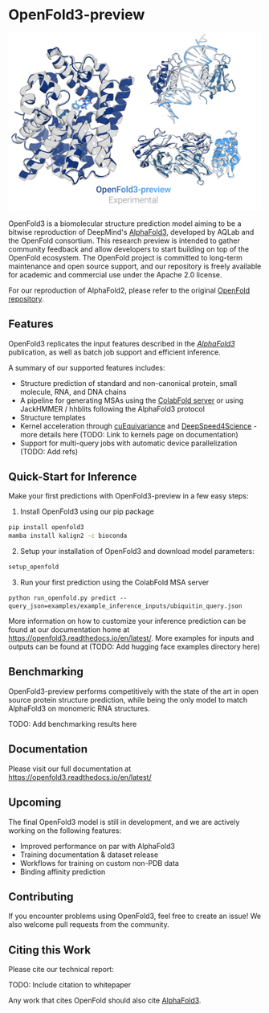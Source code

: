 # OpenFold3-preview
<picture>
  <source media="(prefers-color-scheme: dark)" srcset="imgs/predictions_combined_dark.png">
  <source media="(prefers-color-scheme: light)" srcset="imgs/predictions_combined_light.png">
  <img alt="Comparison of OpenFold and experimental structures" src="imgs/predictions_combined_light.png">
</picture>

OpenFold3 is a biomolecular structure prediction model aiming to be a bitwise reproduction of DeepMind's 
[AlphaFold3](https://github.com/deepmind/alphafold3), developed by AQLab and the OpenFold consortium. This research preview is intended to gather community feedback and allow developers to start building on top of the OpenFold ecosystem. The OpenFold project is committed to long-term maintenance and open source support, and our repository is freely available for academic and commercial use under the Apache 2.0 license.

For our reproduction of AlphaFold2, please refer to the original [OpenFold repository](https://github.com/aqlaboratory/openfold).

## Features

OpenFold3 replicates the input features described in the [*AlphaFold3*](https://www.nature.com/articles/s41586-024-07487-w) publication, as well as batch job support and efficient inference.

A summary of our supported features includes:
- Structure prediction of standard and non-canonical protein, small molecule, RNA, and DNA chains
- A pipeline for generating MSAs using the [ColabFold server](https://github.com/sokrypton/ColabFold) or using JackHMMER / hhblits following the AlphaFold3 protocol
- Structure templates
- Kernel acceleration through [cuEquivariance](https://docs.nvidia.com/cuda/cuequivariance) and [DeepSpeed4Science](https://www.deepspeed.ai/tutorials/ds4sci_evoformerattention/) - more details here (TODO: Link to kernels page on documentation)
- Support for multi-query jobs with automatic device parallelization (TODO: Add refs)

## Quick-Start for Inference

Make your first predictions with OpenFold3-preview in a few easy steps:


1. Install OpenFold3 using our pip package
```bash
pip install openfold3 
mamba install kalign2 -c bioconda
```

2. Setup your installation of OpenFold3 and download model parameters:
```bash
setup_openfold
```

3. Run your first prediction using the ColabFold MSA server

```
python run_openfold.py predict --query_json=examples/example_inference_inputs/ubiquitin_query.json
```

More information on how to customize your inference prediction can be found at our documentation home at https://openfold3.readthedocs.io/en/latest/. More examples for inputs and outputs can be found at (TODO: Add hugging face examples directory here)

## Benchmarking
OpenFold3-preview performs competitively with the state of the art in open source protein structure prediction, while being the only model to match AlphaFold3 on monomeric RNA structures.

TODO: Add benchmarking results here

## Documentation

Please visit our full documentation at https://openfold3.readthedocs.io/en/latest/

## Upcoming
The final OpenFold3 model is still in development, and we are actively working on the following features:
- Improved performance on par with AlphaFold3
- Training documentation & dataset release
- Workflows for training on custom non-PDB data
- Binding affinity prediction

## Contributing

If you encounter problems using OpenFold3, feel free to create an issue! We also
welcome pull requests from the community.

## Citing this Work

Please cite our technical report:

TODO: Include citation to whitepaper

Any work that cites OpenFold should also cite [AlphaFold3](https://www.nature.com/articles/s41586-024-07487-w).
